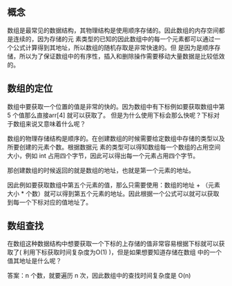 ## 概念
数组是最常见的数据结构，其物理结构是使用顺序存储的。因此数组的内存空间都是连续的，因为存储的元
素类型的已知的因此数组中的每一个元素都可以通过一个公式计算得到其地址，所以数组的随机存取是非常快速的。但
是因为是顺序存储，所以为了保证数组中的有序性，插入和删除操作需要移动大量数据是比较低效的。

## 数组的定位

数组中要获取一个位置的值是非常的快的。因为数组中有下标例如要获取数组中第 5 个值那么直接arr[4] 就可以获取了。
但是为什么使用下标会那么快呢？下标对于数组来说又意味着什么呢？

数组的物理存储结构是顺序的。在创建数组的时候需要给定数组中存储的类型以及所要创建的元素个数。根据数据元
素的类型可以得知数组每一个数组的占用空间大小，例如 int 占用四个字节，因此可以得出每一个元素占用四个字节。

那创建数组的时候返回的就是数组的地址，也就是第一个元素的地址。

因此例如要获取数组中第五个元素的值，那么只需要使用：数组的地址 + （元素大小 * 个数）就可以得到第五个元素的地址。因此根据一个公式可以就可以获取到每一个下标对应的值地址了。

## 数组查找

在数组这种数据结构中想要获取一个下标的上存储的值非常容易根据下标就可以获取了( 利用下标获取时间复杂度为O(1) )，但是如果想要知道存储在数组
中的一个值其地址是什么呢？

答案：n 个数，就要遍历 n 次，因此数组中的查找时间复杂度是 O(n)
